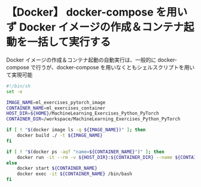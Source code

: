# 【Docker】 docker-compose を用いず Docker イメージの作成＆コンテナ起動を一括して実行する

Docker イメージの作成＆コンテナ起動の自動実行は、一般的に docker-compose で行うが、docker-compose を用いなくともシェルスクリプトを用いて実現可能

```sh
#!/bin/sh
set -e

IMAGE_NAME=ml_exercises_pytorch_image
CONTAINER_NAME=ml_exercises_container
HOST_DIR=${HOME}/MachineLearning_Exercises_Python_PyTorch
CONTAINER_DIR=/workspace/MachineLearning_Exercises_Python_PyTorch

if [ ! "$(docker image ls -q ${IMAGE_NAME})" ]; then
    docker build ./ -t ${IMAGE_NAME}
fi

if [ ! "$(docker ps -aqf "name=${CONTAINER_NAME}")" ]; then
    docker run -it --rm -v ${HOST_DIR}:${CONTAINER_DIR} --name ${CONTAINER_NAME} ${IMAGE_NAME} /bin/bash
else
    docker start ${CONTAINER_NAME}
    docker exec -it ${CONTAINER_NAME} /bin/bash
fi
```
